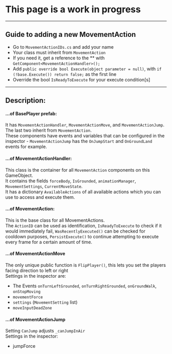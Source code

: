 # This page is a work in progress
***
## Guide to adding a new MovementAction
- Go to `MovementActionIDs.cs` and add your name
- Your class must inherit from `MovementAction`
- If you need it, get a reference to the ** with `GetComponent<MovementActionHandler>();`
- Add `public override bool Execute(object parameter = null)`, with `if (!base.Execute()) return false;` as the first line
- Override the bool `IsReadyToExecute` for your execute condition[s]
***
## Description:

#### ...of BasePlayer prefab:
It has `MovementActionHandler`, `MovementActionMove`, and `MovementActionJump`. The last two inherit from `MovementAction`.  
These components have events and variables that can be configured in the inspector - `MovementActionJump` has the `OnJumpStart` and `OnGroundLand` events for example.
  
#### ...of MovementActionHandler:
This class is the container for all `MovementAction` components on this GameObject.  
It contains the fields `forceBody`, `IsGrounded`, `animationManager`, `MovementSettings`, `CurrentMoveState`.  
It has a dictionary `AvailableActions` of all available actions which you can use to access and execute them.

#### ...of MovementAction:
This is the base class for all MovementActions.  
The `ActionID` can be used as identification, `IsReadyToExecute` to check if it would immediately fail, `WasRecentlyExecuted()` can be checked for cooldown purposes, `PersistExecute()` to continue attempting to execute every frame for a certain amount of time.

#### ...of MovementActionMove
The only unique public function is `FlipPlayer()`, this lets you set the players facing direction to left or right  
Settings in the inspector are:  
- The Events `onTurnLeftGrounded`, `onTurnRightGrounded`, `onGroundWalk`, `onStopMoving`
- `movementForce`
- `settings` (`MovementSetting` list)
- `moveInputDeadZone`

#### ...of MovementActionJump
Setting `CanJump` adjusts `_canJumpInAir`  
Settings in the inspector:
- jumpForce